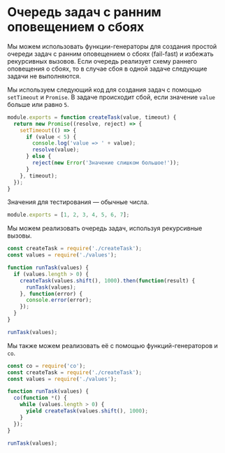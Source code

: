 # Очередь задач с ранним оповещением о сбоях

Мы можем использовать функции-генераторы для создания простой очереди задач с ранним оповещением о сбоях (fail-fast) и избежать рекурсивных вызовов. Если очередь реализует схему раннего оповещения о сбоях, то в случае сбоя в одной задаче следующие задачи не выполняются. 

Мы используем следующий код для создания задач с помощью `setTimeout` и `Promise`. В задаче происходит сбой, если значение `value` больше или равно `5`.

```js
module.exports = function createTask(value, timeout) {
  return new Promise((resolve, reject) => {
    setTimeout(() => {
      if (value < 5) {
        console.log('value => ' + value);
        resolve(value);
      } else {
        reject(new Error('Значение слишком большое!'));
      }
    }, timeout);
  });
}
```

Значения для тестирования — обычные числа.

```js
module.exports = [1, 2, 3, 4, 5, 6, 7];
```

Мы можем реализовать очередь задач, используя рекурсивные вызовы.

```js
const createTask = require('./createTask');
const values = require('./values');

function runTask(values) {
  if (values.length > 0) {
    createTask(values.shift(), 1000).then(function(result) {
      runTask(values);
    }, function(error) {
      console.error(error);
    });
  }
}

runTask(values);
```

Мы также можем реализовать её с помощью функций-генераторов и `co`.

```js
const co = require('co');
const createTask = require('./createTask');
const values = require('./values');

function runTask(values) {
  co(function *() {
    while (values.length > 0) {
      yield createTask(values.shift(), 1000);
    }
  });
}

runTask(values);
```
